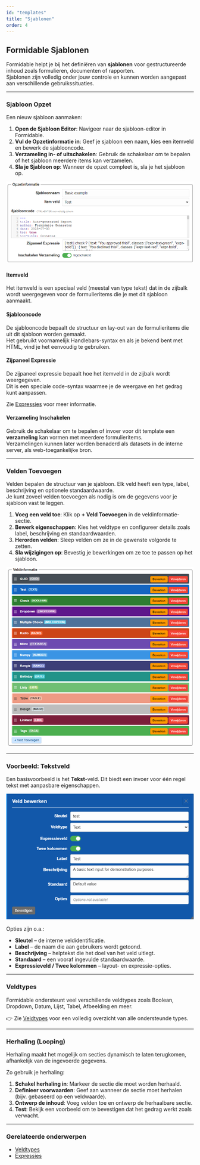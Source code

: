 ```yaml
---
id: "templates"
title: "Sjablonen"
order: 4
---
```


## Formidable Sjablonen

Formidable helpt je bij het definiëren van **sjablonen** voor gestructureerde inhoud zoals formulieren, documenten of rapporten.  
Sjablonen zijn volledig onder jouw controle en kunnen worden aangepast aan verschillende gebruikssituaties.

---

### Sjabloon Opzet

Een nieuw sjabloon aanmaken:

1. **Open de Sjabloon Editor**: Navigeer naar de sjabloon-editor in Formidable.  
2. **Vul de Opzetinformatie in**: Geef je sjabloon een naam, kies een itemveld en bewerk de sjablooncode.  
3. **Verzameling in- of uitschakelen**: Gebruik de schakelaar om te bepalen of het sjabloon meerdere items kan verzamelen.  
4. **Sla je Sjabloon op**: Wanneer de opzet compleet is, sla je het sjabloon op.

![Sjabloon Opzet](images/template-setup.nl.png)

#### Itemveld

Het itemveld is een speciaal veld (meestal van type tekst) dat in de zijbalk wordt weergegeven voor de formulier­items die je met dit sjabloon aanmaakt.

#### Sjablooncode

De sjablooncode bepaalt de structuur en lay-out van de formulier­items die uit dit sjabloon worden gemaakt.  
Het gebruikt voornamelijk Handlebars-syntax en als je bekend bent met HTML, vind je het eenvoudig te gebruiken.

#### Zijpaneel Expressie

De zijpaneel expressie bepaalt hoe het itemveld in de zijbalk wordt weergegeven.  
Dit is een speciale code-syntax waarmee je de weergave en het gedrag kunt aanpassen.

Zie [Expressies](#expressies) voor meer informatie.

#### Verzameling Inschakelen

Gebruik de schakelaar om te bepalen of invoer voor dit template een **verzameling** kan vormen met meerdere formulier­items.  
Verzamelingen kunnen later worden benaderd als datasets in de interne server, als web-toegankelijke bron.

---

### Velden Toevoegen

Velden bepalen de structuur van je sjabloon. Elk veld heeft een type, label, beschrijving en optionele standaardwaarde.  
Je kunt zoveel velden toevoegen als nodig is om de gegevens voor je sjabloon vast te leggen.

1. **Voeg een veld toe**: Klik op **+ Veld Toevoegen** in de veldinformatie-sectie.  
2. **Bewerk eigenschappen**: Kies het veldtype en configureer details zoals label, beschrijving en standaardwaarden.  
3. **Herorden velden**: Sleep velden om ze in de gewenste volgorde te zetten.  
4. **Sla wijzigingen op**: Bevestig je bewerkingen om ze toe te passen op het sjabloon.

![Template Velden](images/template-fields.nl.png)

---

### Voorbeeld: Tekstveld

Een basisvoorbeeld is het **Tekst**-veld. Dit biedt een invoer voor één regel tekst met aanpasbare eigenschappen.

![Tekstveld Bewerken](images/template-field-text.nl.png)

Opties zijn o.a.:

- **Sleutel** – de interne veldidentificatie.  
- **Label** – de naam die aan gebruikers wordt getoond.  
- **Beschrijving** – helptekst die het doel van het veld uitlegt.  
- **Standaard** – een vooraf ingevulde standaardwaarde.  
- **Expressieveld / Twee kolommen** – layout- en expressie-opties.

---

### Veldtypes

Formidable ondersteunt veel verschillende veldtypes zoals Boolean, Dropdown, Datum, Lijst, Tabel, Afbeelding en meer.  

👉 Zie [Veldtypes](#field-types) voor een volledig overzicht van alle ondersteunde types.

---

### Herhaling (Looping)

Herhaling maakt het mogelijk om secties dynamisch te laten terugkomen, afhankelijk van de ingevoerde gegevens.  

Zo gebruik je herhaling:

1. **Schakel herhaling in**: Markeer de sectie die moet worden herhaald.  
2. **Definieer voorwaarden**: Geef aan wanneer de sectie moet herhalen (bijv. gebaseerd op een veldwaarde).  
3. **Ontwerp de inhoud**: Voeg velden toe en ontwerp de herhaalbare sectie.  
4. **Test**: Bekijk een voorbeeld om te bevestigen dat het gedrag werkt zoals verwacht.

---

### Gerelateerde onderwerpen

- [Veldtypes](#field-types)  
- [Expressies](#expressies)